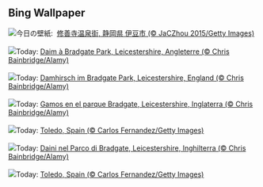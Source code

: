 ## Bing Wallpaper
![](https://www.bing.com/th?id=OHR.BathingDay2023_JA-JP8643192749_UHD.jpg&w=1000)今日の壁紙: &nbsp;[修善寺温泉街, 静岡県 伊豆市 (© JaCZhou 2015/Getty Images)](https://www.bing.com/th?id=OHR.BathingDay2023_JA-JP8643192749_UHD.jpg)
<br><br/>
![](https://www.bing.com/th?id=OHR.BradgateFallow_FR-FR5773797819_UHD.jpg&w=1000)Today: [Daim à Bradgate Park, Leicestershire, Angleterre (© Chris Bainbridge/Alamy)](https://www.bing.com/th?id=OHR.BradgateFallow_FR-FR5773797819_UHD.jpg)
<br><br/>
![](https://www.bing.com/th?id=OHR.BradgateFallow_DE-DE3588733634_UHD.jpg&w=1000)Today: [Damhirsch im Bradgate Park, Leicestershire, England (© Chris Bainbridge/Alamy)](https://www.bing.com/th?id=OHR.BradgateFallow_DE-DE3588733634_UHD.jpg)
<br><br/>
![](https://www.bing.com/th?id=OHR.BradgateFallow_ES-ES6106125152_UHD.jpg&w=1000)Today: [Gamos en el parque Bradgate, Leicestershire, Inglaterra (© Chris Bainbridge/Alamy)](https://www.bing.com/th?id=OHR.BradgateFallow_ES-ES6106125152_UHD.jpg)
<br><br/>
![](https://www.bing.com/th?id=OHR.TajoRiver_EN-GB0539581472_UHD.jpg&w=1000)Today: [Toledo, Spain (© Carlos Fernandez/Getty Images)](https://www.bing.com/th?id=OHR.TajoRiver_EN-GB0539581472_UHD.jpg)
<br><br/>
![](https://www.bing.com/th?id=OHR.BradgateFallow_IT-IT7620518692_UHD.jpg&w=1000)Today: [Daini nel Parco di Bradgate, Leicestershire, Inghilterra  (© Chris Bainbridge/Alamy)](https://www.bing.com/th?id=OHR.BradgateFallow_IT-IT7620518692_UHD.jpg)
<br><br/>
![](https://www.bing.com/th?id=OHR.TajoRiver_PT-BR6877712566_UHD.jpg&w=1000)Today: [Toledo, Spain (© Carlos Fernandez/Getty Images)](https://www.bing.com/th?id=OHR.TajoRiver_PT-BR6877712566_UHD.jpg)
<br><br/>
